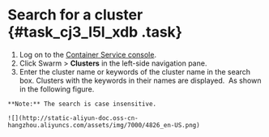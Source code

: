 # Search for a cluster {#task_cj3_l5l_xdb .task}

1.   Log on to the [Container Service console](https://partners-intl.console.aliyun.com/#/cs). 
2.   Click Swarm \> **Clusters** in the left-side navigation pane. 
3.   Enter the cluster name or keywords of the cluster name in the search box. Clusters with the keywords in their names are displayed.  As shown in the following figure. 

    **Note:** The search is case insensitive.

    ![](http://static-aliyun-doc.oss-cn-hangzhou.aliyuncs.com/assets/img/7000/4826_en-US.png)


